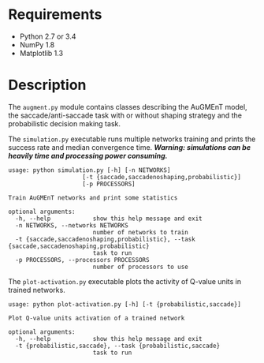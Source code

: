 # Requirements

 - Python 2.7 or 3.4
 - NumPy 1.8
 - Matplotlib 1.3

# Description

The `augment.py` module contains classes describing the AuGMEnT model,
the saccade/anti-saccade task with or without shaping strategy and the probabilistic decision making task.

The `simulation.py` executable runs multiple networks training and prints the success rate and median convergence time.
**_Warning: simulations can be heavily time and processing power consuming._**

```
usage: python simulation.py [-h] [-n NETWORKS]
                     [-t {saccade,saccadenoshaping,probabilistic}]
                     [-p PROCESSORS]

Train AuGMEnT networks and print some statistics

optional arguments:
  -h, --help            show this help message and exit
  -n NETWORKS, --networks NETWORKS
                        number of networks to train
  -t {saccade,saccadenoshaping,probabilistic}, --task {saccade,saccadenoshaping,probabilistic}
                        task to run
  -p PROCESSORS, --processors PROCESSORS
                        number of processors to use
```

The `plot-activation.py` executable plots the activity of Q-value units in trained networks.

```
usage: python plot-activation.py [-h] [-t {probabilistic,saccade}]

Plot Q-value units activation of a trained network

optional arguments:
  -h, --help            show this help message and exit
  -t {probabilistic,saccade}, --task {probabilistic,saccade}
                        task to run
```